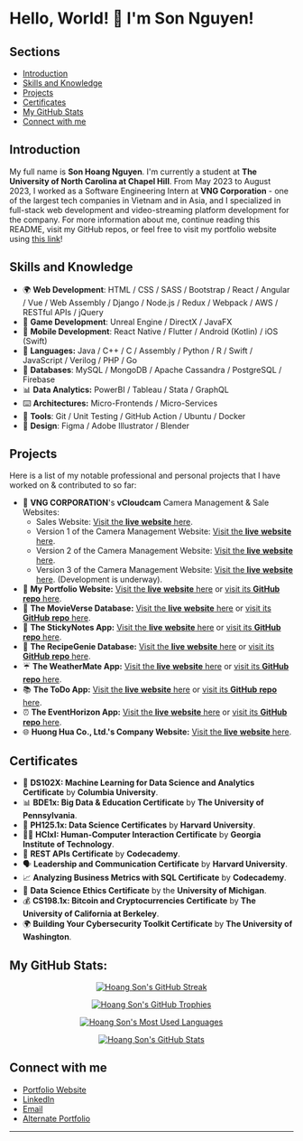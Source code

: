 # Hello, World! 👋 I'm Son Nguyen!

## Sections
- [Introduction](#introduction)
- [Skills and Knowledge](#skills-and-knowledge)
- [Projects](#projects)
- [Certificates](#certificates)
- [My GitHub Stats](#my-github-stats)
- [Connect with me](#connect-with-me)

## Introduction

My full name is **Son Hoang Nguyen**. I'm currently a student at **The University of North Carolina at Chapel Hill**. From May 2023 to August 2023, I worked as a Software Engineering Intern at **VNG Corporation** - one of the largest tech companies in Vietnam and in Asia, and I specialized in full-stack web development and video-streaming platform development for the company. For more information about me, continue reading this README, visit my GitHub repos, or feel free to visit my portfolio website using [this link](https://sonnguyenhoang.com)!

## Skills and Knowledge
* 🌍 **Web Development**: HTML / CSS / SASS / Bootstrap / React / Angular / Vue / Web Assembly / Django / Node.js / Redux / Webpack / AWS / RESTful APIs / jQuery
* 🎲 **Game Development**: Unreal Engine / DirectX / JavaFX
* 📱 **Mobile Development**: React Native / Flutter / Android (Kotlin) / iOS (Swift)
* 🐍 **Languages:** Java / C++ / C / Assembly / Python / R / Swift / JavaScript / Verilog / PHP / Go
* 🚀 **Databases**: MySQL / MongoDB / Apache Cassandra / PostgreSQL / Firebase
* 📊 **Data Analytics:** PowerBI / Tableau / Stata / GraphQL
* ⌨️ **Architectures:** Micro-Frontends / Micro-Services
* 🔧 **Tools**: Git / Unit Testing / GitHub Action / Ubuntu / Docker
* 🎨 **Design**: Figma / Adobe Illustrator / Blender

## Projects

Here is a list of my notable professional and personal projects that I have worked on & contributed to so far:

* 🚀 **VNG CORPORATION**'s **vCloudcam** Camera Management & Sale Websites: 
  * Sales Website: [Visit the **live** **website** here](https://www.vngcloud.vn/product/vcloudcam).
  * Version 1 of the Camera Management Website: [Visit the **live** **website** here](https://v1.vcloudcam.vn/#/).
  * Version 2 of the Camera Management Website: [Visit the **live** **website** here](https://vcloudcam.vn/#/).
  * Version 3 of the Camera Management Website: [Visit the **live** **website** here](https://beta.vcloudcam.vn). (Development is underway).
* 🌟 **My Portfolio Website:**     [Visit the **live** **website** here](https://sonnguyenhoang.com) or [visit its **GitHub** **repo** here](https://github.com/hoangsonww/My-Portfolio-Website).
* 🍿 **The MovieVerse Database:**  [Visit the **live** **website** here](https://movie-verse.com) or [visit its **GitHub** **repo** here](https://github.com/hoangsonww/The-MovieVerse-Database).
* 📝 **The StickyNotes App:**      [Visit the **live** **website** here](https://hoangsonww.github.io/The-StickyNotes-App/) or [visit its **GitHub** **repo** here](https://github.com/hoangsonww/The-StickyNotes-App).
* 🍲 **The RecipeGenie Database:** [Visit the **live** **website** here](https://hoangsonww.github.io/RecipeGenie-App/) or [visit its **GitHub** **repo** here](https://github.com/hoangsonww/RecipeGenie-App).
* ☔  **The WeatherMate App:**      [Visit the **live** **website** here](https://hoangsonww.github.io/WeatherMate-App/) or [visit its **GitHub** **repo** here](https://github.com/hoangsonww/WeatherMate-App).
* 📚 **The ToDo App:**             [Visit the **live** **website** here](https://hoangsonww.github.io/The-ToDo-App/) or [visit its **GitHub** **repo** here](https://github.com/hoangsonww/The-ToDo-App).
* ⏰ **The EventHorizon App:**     [Visit the **live** **website** here](https://hoangsonww.github.io/The-Event-Horizon-App/) or [visit its **GitHub** **repo** here](https://github.com/hoangsonww/The-Event-Horizon-App).
* 🌐 **Huong Hua Co., Ltd.'s Company Website:**   [Visit the **live** **website** here](https://huonghuacoltd.com).

## Certificates
* 🤖 **DS102X: Machine Learning for Data Science and Analytics Certificate** by **Columbia University**.
* 📊 **BDE1x: Big Data & Education Certificate** by **The University of Pennsylvania**.
* 💾 **PH125.1x: Data Science Certificates** by **Harvard University**.
* 👨‍💻 **HCIxI: Human-Computer Interaction Certificate** by **Georgia Institute of Technology**.
* 🔗 **REST APIs Certificate** by **Codecademy**.
* 🗣️ **Leadership and Communication Certificate** by **Harvard University**.
* 📈 **Analyzing Business Metrics with SQL Certificate** by **Codecademy**.
* 📝 **Data Science Ethics Certificate** by the **University of Michigan**.
* 💰 **CS198.1x: Bitcoin and Cryptocurrencies Certificate** by **The University of California at Berkeley**.
* 🌍 **Building Your Cybersecurity Toolkit Certificate** by **The University of Washington**.

## My GitHub Stats:

<p align="center">
  <a href="https://sonnguyenhoang.com" target="_blank">
    <img src="https://github-readme-streak-stats.herokuapp.com/?user=hoangsonww&theme=radical" alt="Hoang Son's GitHub Streak" />
  </a>
</p>
<p align="center">
  <a href="https://sonnguyenhoang.com" target="_blank">
    <img src="https://github-profile-trophy.vercel.app/?username=hoangsonww&theme=radical&column=3&row=1&margin-w=15&margin-h=15" alt="Hoang Son's GitHub Trophies" />
  </a>
</p>
<p align="center">
  <a href="https://sonnguyenhoang.com" target="_blank">
    <img src="https://github-readme-stats.vercel.app/api/top-langs/?username=hoangsonww&layout=compact&theme=radical&langs_count=10" alt="Hoang Son's Most Used Languages" />
  </a>
</p>
<p align="center">
  <a href="https://sonnguyenhoang.com" target="_blank">
    <img src="https://github-contribution-stats.vercel.app/api/?username=hoangsonww&theme=radical&layout=compact" alt="Hoang Son's GitHub Stats" />
  </a>
</p>

## Connect with me
* [Portfolio Website](https://sonnguyenhoang.com)
* [LinkedIn](https://www.linkedin.com/in/hoangsonww/)
* [Email](mailto:hoangson091104@gmail.com)
* [Alternate Portfolio](https://hoangsonww.github.io/hoangsonww/)

---